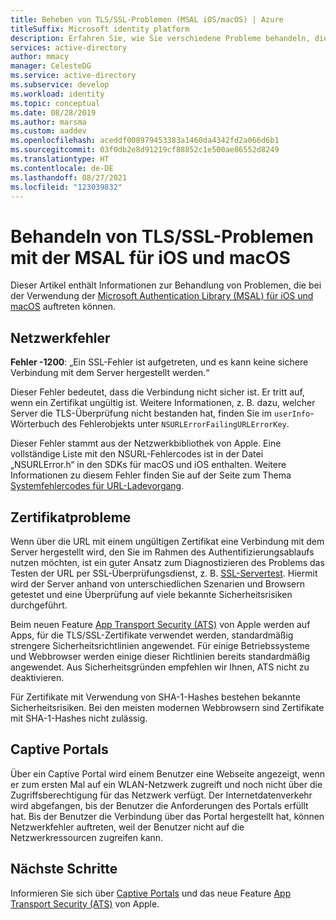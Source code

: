 ```yaml
---
title: Beheben von TLS/SSL-Problemen (MSAL iOS/macOS) | Azure
titleSuffix: Microsoft identity platform
description: Erfahren Sie, wie Sie verschiedene Probleme behandeln, die bei der Verwendung von TLS/SSL-Zertifikaten mit der MSAL.Objective-C-Bibliothek auftreten können.
services: active-directory
author: mmacy
manager: CelesteDG
ms.service: active-directory
ms.subservice: develop
ms.workload: identity
ms.topic: conceptual
ms.date: 08/28/2019
ms.author: marsma
ms.custom: aaddev
ms.openlocfilehash: aceddf008979453383a1460da4342fd2a066d6b1
ms.sourcegitcommit: 03f0db2e8d91219cf88852c1e500ae86552d8249
ms.translationtype: HT
ms.contentlocale: de-DE
ms.lasthandoff: 08/27/2021
ms.locfileid: "123039832"
---
```

# <a name="troubleshoot-msal-for-ios-and-macos-tlsssl-issues"></a>Behandeln von TLS/SSL-Problemen mit der MSAL für iOS und macOS

Dieser Artikel enthält Informationen zur Behandlung von Problemen, die bei der Verwendung der [Microsoft Authentication Library (MSAL) für iOS und macOS](reference-v2-libraries.md) auftreten können.

## <a name="network-issues"></a>Netzwerkfehler

**Fehler -1200**: „Ein SSL-Fehler ist aufgetreten, und es kann keine sichere Verbindung mit dem Server hergestellt werden.“

Dieser Fehler bedeutet, dass die Verbindung nicht sicher ist. Er tritt auf, wenn ein Zertifikat ungültig ist. Weitere Informationen, z. B. dazu, welcher Server die TLS-Überprüfung nicht bestanden hat, finden Sie im `userInfo`-Wörterbuch des Fehlerobjekts unter `NSURLErrorFailingURLErrorKey`.

Dieser Fehler stammt aus der Netzwerkbibliothek von Apple. Eine vollständige Liste mit den NSURL-Fehlercodes ist in der Datei „NSURLError.h“ in den SDKs für macOS und iOS enthalten. Weitere Informationen zu diesem Fehler finden Sie auf der Seite zum Thema [Systemfehlercodes für URL-Ladevorgang](https://developer.apple.com/documentation/foundation/1508628-url_loading_system_error_codes?language=objc).

## <a name="certificate-issues"></a>Zertifikatprobleme

Wenn über die URL mit einem ungültigen Zertifikat eine Verbindung mit dem Server hergestellt wird, den Sie im Rahmen des Authentifizierungsablaufs nutzen möchten, ist ein guter Ansatz zum Diagnostizieren des Problems das Testen der URL per SSL-Überprüfungsdienst, z. B. [SSL-Servertest](https://www.ssllabs.com/ssltest/analyze.html). Hiermit wird der Server anhand von unterschiedlichen Szenarien und Browsern getestet und eine Überprüfung auf viele bekannte Sicherheitsrisiken durchgeführt.

Beim neuen Feature [App Transport Security (ATS)](https://developer.apple.com/library/archive/documentation/General/Reference/InfoPlistKeyReference/Articles/CocoaKeys.html#//apple_ref/doc/uid/TP40009251-SW35) von Apple werden auf Apps, für die TLS/SSL-Zertifikate verwendet werden, standardmäßig strengere Sicherheitsrichtlinien angewendet. Für einige Betriebssysteme und Webbrowser werden einige dieser Richtlinien bereits standardmäßig angewendet. Aus Sicherheitsgründen empfehlen wir Ihnen, ATS nicht zu deaktivieren.

Für Zertifikate mit Verwendung von SHA-1-Hashes bestehen bekannte Sicherheitsrisiken. Bei den meisten modernen Webbrowsern sind Zertifikate mit SHA-1-Hashes nicht zulässig.

## <a name="captive-portals"></a>Captive Portals

Über ein Captive Portal wird einem Benutzer eine Webseite angezeigt, wenn er zum ersten Mal auf ein WLAN-Netzwerk zugreift und noch nicht über die Zugriffsberechtigung für das Netzwerk verfügt. Der Internetdatenverkehr wird abgefangen, bis der Benutzer die Anforderungen des Portals erfüllt hat. Bis der Benutzer die Verbindung über das Portal hergestellt hat, können Netzwerkfehler auftreten, weil der Benutzer nicht auf die Netzwerkressourcen zugreifen kann.

## <a name="next-steps"></a>Nächste Schritte

Informieren Sie sich über [Captive Portals](https://en.wikipedia.org/wiki/Captive_portal) und das neue Feature [App Transport Security (ATS)](https://developer.apple.com/library/archive/documentation/General/Reference/InfoPlistKeyReference/Articles/CocoaKeys.html#//apple_ref/doc/uid/TP40009251-SW35) von Apple.
